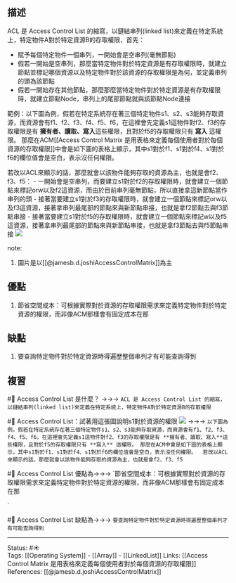 

## 描述

ACL 是 Access Control List 的縮寫，以鏈結串列(linked list)來定義在特定系統上，特定物件A對於特定資源B的存取權限，首先：
- 賦予每個特定物件一個串列，一開始會是空串列(毫無節點)
- 假若一開始是空串列，那麼當特定物件對於特定資源是有存取權限時，就建立節點並標記哪個資源以及特定物件對於該資源的存取權限是為何，並定義串列的頭為該節點
- 假若一開始存在其他節點，那麼那麼當特定物件對於特定資源是有存取權限時，就建立節點Node，串列上的尾部節點就與該節點Node連接


範例：以下圖為例，假若在特定系統存在著三個特定物件s1、s2、s3能夠存取資源，而資源會有f1、f2、f3、f4、f5、f6，在這裡會先定義s1這物件對f2、f3的存取權限是有 **擁有者、讀取、寫入**這些權限，且對於f5的存取權限只有 **寫入** 這權限。 那麼在ACM[[Access Control Matrix 是用表格來定義每個使用者對於每個資源的存取權限]]中會是如下圖的表格上顯示，其中s1對於f1、s1對於f4、s1對於f6的欄位值會是空白，表示沒任何權限。

若改以ACL來顯示的話，那麼就會以該物件能夠存取的資源為主，也就是會f2、f3、f5：
	- 一開始會是空串列，而要建立s1對於f2的存取權限時，就會建立一個節點來標記orw以及f2這資源，而由於目前串列毫無節點，所以直接拿這新節點當作串列的頭
	- 接著當要建立s1對於f3的存取權限時，就會建立一個節點來標記orw以及f3這資源，接著拿串列最尾部的節點來與新節點串接，也就是拿f2節點去與f3節點串接
	- 接著當要建立s1對於f5的存取權限時，就會建立一個節點來標記w以及f5這資源，接著拿串列最尾部的節點來與新節點串接，也就是拿f3節點去與f5節點串接
![](https://www.researchgate.net/profile/James-Joshi/publication/27233516/figure/fig1/AS:638408414220289@1529219835691/An-access-control-matrix-and-its-access-control-list-and-capability-list.png)

note: 
1. 圖片是以[[@jamesb.d.joshiAccessControlMatrix]]為主
## 優點
1. 節省空間成本：可根據實際對於資源的存取權限需求來定義特定物件對於特定資源的權限，而非像ACM那樣會有固定成本在那


## 缺點
1. 要查詢特定物件對於特定資源時得遍歷整個串列才有可能查詢得到


## 複習
#🧠 Access Control List 是什麼？ ->->-> `ACL 是 Access Control List 的縮寫，以鏈結串列(linked list)來定義在特定系統上，特定物件A對於特定資源B的存取權限`
<!--SR:!2022-05-21,3,250-->

#🧠 Access Control List：試著用這張圖說明s1對於資源的權限 ![](https://www.researchgate.net/profile/James-Joshi/publication/27233516/figure/fig1/AS:638408414220289@1529219835691/An-access-control-matrix-and-its-access-control-list-and-capability-list.png)  ->->-> `以下圖為例，假若在特定系統存在著三個特定物件s1、s2、s3能夠存取資源，而資源會有f1、f2、f3、f4、f5、f6，在這裡會先定義s1這物件對f2、f3的存取權限是有 **擁有者、讀取、寫入**這些權限，且對於f5的存取權限只有 **寫入** 這權限。 那麼在ACM中會是如下圖的表格上顯示，其中s1對於f1、s1對於f4、s1對於f6的欄位值會是空白，表示沒任何權限。  若改以ACL來顯示的話，那麼就會以該物件能夠存取的資源為主，也就是會f2、f3、f5`
<!--SR:!2022-05-21,3,250-->


#🧠 Access Control List  優點為->->-> `節省空間成本：可根據實際對於資源的存取權限需求來定義特定物件對於特定資源的權限，而非像ACM那樣會有固定成本在那
<!--SR:!2022-05-21,3,250-->
`

#🧠 Access Control List  缺點為->->-> `要查詢特定物件對於特定資源時得遍歷整個串列才有可能查詢得到`
<!--SR:!2022-05-21,3,250-->

---
Status: #☀️  
Tags:
[[Operating System]]  - [[Array]] - [[LinkedList]]
Links:
[[Access Control Matrix 是用表格來定義每個使用者對於每個資源的存取權限]]
References:
[[@jamesb.d.joshiAccessControlMatrix]]
